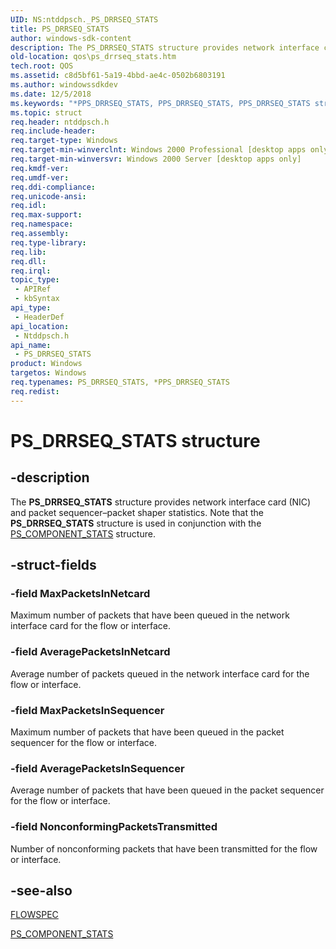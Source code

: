 ```yaml
---
UID: NS:ntddpsch._PS_DRRSEQ_STATS
title: PS_DRRSEQ_STATS
author: windows-sdk-content
description: The PS_DRRSEQ_STATS structure provides network interface card (NIC) and packet sequencer&#8211;packet shaper statistics. Note that the PS_DRRSEQ_STATS structure is used in conjunction with the PS_COMPONENT_STATS structure.
old-location: qos\ps_drrseq_stats.htm
tech.root: QOS
ms.assetid: c8d5bf61-5a19-4bbd-ae4c-0502b6803191
ms.author: windowssdkdev
ms.date: 12/5/2018
ms.keywords: "*PPS_DRRSEQ_STATS, PPS_DRRSEQ_STATS, PPS_DRRSEQ_STATS structure pointer [QOS], PS_DRRSEQ_STATS, PS_DRRSEQ_STATS structure [QOS], _gqos_ps_drrseq_stats, ntddpsch/PPS_DRRSEQ_STATS, ntddpsch/PS_DRRSEQ_STATS, qos.ps_drrseq_stats"
ms.topic: struct
req.header: ntddpsch.h
req.include-header: 
req.target-type: Windows
req.target-min-winverclnt: Windows 2000 Professional [desktop apps only]
req.target-min-winversvr: Windows 2000 Server [desktop apps only]
req.kmdf-ver: 
req.umdf-ver: 
req.ddi-compliance: 
req.unicode-ansi: 
req.idl: 
req.max-support: 
req.namespace: 
req.assembly: 
req.type-library: 
req.lib: 
req.dll: 
req.irql: 
topic_type:
 - APIRef
 - kbSyntax
api_type:
 - HeaderDef
api_location:
 - Ntddpsch.h
api_name:
 - PS_DRRSEQ_STATS
product: Windows
targetos: Windows
req.typenames: PS_DRRSEQ_STATS, *PPS_DRRSEQ_STATS
req.redist: 
---
```


# PS_DRRSEQ_STATS structure


## -description


The 
<b>PS_DRRSEQ_STATS</b> structure provides network interface card (NIC) and packet sequencer–packet shaper statistics. Note that the 
<b>PS_DRRSEQ_STATS</b> structure is used in conjunction with the 
<a href="https://msdn.microsoft.com/6263d80a-5486-4748-b3a7-4c9d9bb2162f">PS_COMPONENT_STATS</a> structure.


## -struct-fields




### -field MaxPacketsInNetcard

Maximum number of packets that have been queued in the network interface card for the flow or interface.


### -field AveragePacketsInNetcard

Average number of packets queued in the network interface card for the flow or interface.


### -field MaxPacketsInSequencer

Maximum number of packets that have been queued in the packet sequencer for the flow or interface.


### -field AveragePacketsInSequencer

Average number of packets that have been queued in the packet sequencer for the flow or interface.


### -field NonconformingPacketsTransmitted

Number of nonconforming packets that have been transmitted for the flow or interface.


## -see-also




<a href="https://msdn.microsoft.com/268e0d3a-2b04-40fd-91eb-f1780236b3e4">FLOWSPEC</a>



<a href="https://msdn.microsoft.com/6263d80a-5486-4748-b3a7-4c9d9bb2162f">PS_COMPONENT_STATS</a>
 

 

